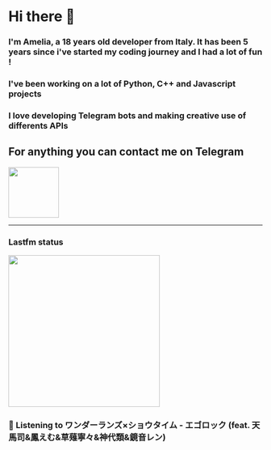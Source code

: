 # Hi there 👋
### I'm Amelia, a 18 years old developer from Italy. It has been 5 years since i've started my coding journey and I had a lot of fun !
### I've been working on a lot of Python, C++ and Javascript projects
### I love developing Telegram bots and making creative use of differents APIs


## For anything you can contact me on Telegram 
[<img src="https://upload.wikimedia.org/wikipedia/commons/thumb/8/83/Telegram_2019_Logo.svg/800px-Telegram_2019_Logo.svg.png" height=100px>](https://t.me/lmpostor_syndrome)

<!-- lastfm status starts -->
<div>
    		      <hr>
    		      <h3>Lastfm status</h3>
	              <img width="300" height="300" src="https://lastfm.freetls.fastly.net/i/u/300x300/3112a2ee26ae8d4de210c6ae840c959c.jpg" >
		              <h3> 🎵 Listening to ワンダーランズ×ショウタイム - エゴロック (feat. 天馬司&鳳えむ&草薙寧々&神代類&鏡音レン)</h3>
    </div> 
<!-- lastfm status ends -->

